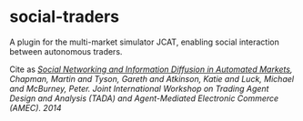 # social-traders

A plugin for the multi-market simulator JCAT, enabling social interaction between autonomous traders.

Cite as _[Social Networking and Information Diffusion in Automated Markets](https://www.researchgate.net/publication/319752241_Social_Networking_and_Information_Diffusion_in_Automated_Markets), Chapman, Martin and Tyson, Gareth and Atkinson, Katie and Luck, Michael and McBurney, Peter. Joint International Workshop on Trading Agent Design and Analysis (TADA) and Agent-Mediated Electronic Commerce (AMEC). 2014_ 
